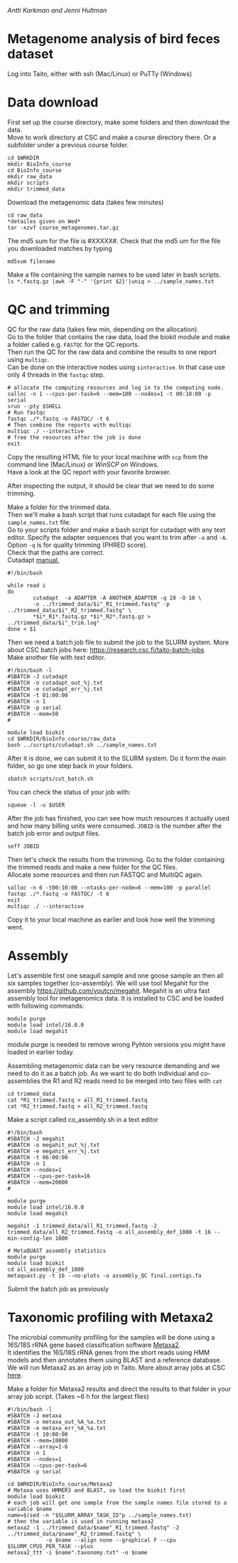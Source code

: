 *Antti Karkman and Jenni Hultman*

# Metagenome analysis of bird feces dataset
Log into Taito, either with ssh (Mac/Linux) or PuTTy (Windows)  
# Data download
First set up the course directory, make some folders and then download the data.  
Move to work directory at CSC and make a course directory there. Or a subfolder under a previous course folder.  
```
cd $WRKDIR
mkdir BioInfo_course
cd BioInfo_course
mkdir raw_data
mkdir scripts
mkdir trimmed_data
```

Download the metagenomic data (takes few minutes)  
```
cd raw_data
*detailes given on Wed*
tar -xzvf course_metagenomes.tar.gz
```
The md5 sum for the file is #XXXXX#. Check that the md5 um for the file you downloaded matches by typing
```
md5sum filename
```

Make a file containing the sample names to be used later in bash scripts.  
 `ls *.fastq.gz |awk -F "-" '{print $2}'|uniq > ../sample_names.txt`  

# QC and trimming
QC for the raw data (takes few min, depending on the allocation).  
Go to the folder that contains the raw data, load the biokit module and make a folder called e.g. `FASTQC` for the QC reports.  
Then run the QC for the raw data and combine the results to one report using `multiqc`.  
Can be done on the interactive nodes using `sinteractive`. In that case use only 4 threads in the `fastqc` step.  
```
# allocate the computing resources and log in to the computing node. 
salloc -n 1 --cpus-per-task=6 --mem=100 --nodes=1 -t 00:10:00 -p serial
srun --pty $SHELL
# Run fastqc 
fastqc ./*.fastq -o FASTQC/ -t 6
# Then combine the reports with multiqc
multiqc ./ --interactive
# free the resources after the job is done
exit 
```

Copy the resulting HTML file to your local machine with `scp` from the command line (Mac/Linux) or *WinSCP* on Windows.  
Have a look at the QC report with your favorite browser.  

After inspecting the output, it should be clear that we need to do some trimming.  

Make a folder for the trimmed data.  
Then we'll make a bash script that runs cutadapt for each file using the `sample_names.txt` file.    
Go to your scripts folder and make a bash script for cutadapt with any text editor. Specify the adapter sequences that you want to trim after `-a` and `-A`.  
Option `-q` is for quality trimming (PHRED score).  
Check that the paths are correct.  
Cutadapt [manual.](http://cutadapt.readthedocs.io)  
```
#!/bin/bash

while read i
do
        cutadapt  -a ADAPTER -A ANOTHER_ADAPTER -q 28 -O 10 \
        -o ../trimmed_data/$i"_R1_trimmed.fastq" -p ../trimmed_data/$i"_R2_trimmed.fastq" \
        *$i*_R1*.fastq.gz *$i*_R2*.fastq.gz > ../trimmed_data/$i"_trim.log"
done < $1
```
Then we need a batch job file to submit the job to the SLURM system. More about CSC batch jobs here: https://research.csc.fi/taito-batch-jobs  
Make another file with text editor.
```
#!/bin/bash -l
#SBATCH -J cutadapt
#SBATCH -o cutadapt_out_%j.txt
#SBATCH -e cutadapt_err_%j.txt
#SBATCH -t 01:00:00
#SBATCH -n 1
#SBATCH -p serial
#SBATCH --mem=50
#

module load biokit
cd $WRKDIR/BioInfo_course/raw_data
bash ../scripts/cutadapt.sh ../sample_names.txt
```
After it is done, we can submit it to the SLURM system. Do it form the main folder, so go one step back in your folders.  

`sbatch scripts/cut_batch.sh`  

You can check the status of your job with:  

`squeue -l -u $USER`  

After the job has finished, you can see how much resources it actually used and how many billing units were consumed. `JOBID` is the number after the batch job error and output files.  

`seff JOBID`  

Then let's check the results from the trimming. Go to the folder containing the trimmed reads and make a new folder for the QC files.  
Allocate some resources and then run FASTQC and MultiQC again.  
```
salloc -n 6 -t00:10:00 --ntasks-per-node=6 --mem=100 -p parallel
fastqc ./*.fastq -o FASTQC/ -t 6
exit
multiqc ./ --interactive
```

Copy it to your local machine as earlier and look how well the trimming went.  

# Assembly
Let's assemble first one seagull sample and one goose sample an then all six samples together (co-assembly). We will use tool Megahit for the assembly https://github.com/voutcn/megahit. Megahit is an ultra fast assembly tool for metagenomics data. It is installed to CSC and be loaded with following commands:

```
module purge
module load intel/16.0.0
module load megahit
```
module purge is needed to remove wrong Pyhton versions you might have loaded in earlier today.

Assembling metagenomic data can be very resource demanding and we need to do it as a batch job. As we want to do both individual and co-assemblies the R1 and R2 reads need to be merged into two files with `cat`

```
cd trimmed_data
cat *R1_trimmed.fastq > all_R1_trimmed.fastq
cat *R2_trimmed.fastq > all_R2_trimmed.fastq
```
Make a script called co_assembly.sh in a text editor
```
#!/bin/bash
#SBATCH -J megahit
#SBATCH -o megahit_out_%j.txt
#SBATCH -e megahit_err_%j.txt
#SBATCH -t 06:00:00
#SBATCH -n 1
#SBATCH --nodes=1
#SBATCH --cpus-per-task=16
#SBATCH --mem=20000
#

module purge
module load intel/16.0.0
module load megahit

megahit -1 trimmed_data/all_R1_trimmed.fastq -2 trimmed_data/all_R2_trimmed.fastq -o all_assembly_def_1000 -t 16 --min-contig-len 1000

# MetaQUAST assembly statistics
module purge
module load biokit
cd all_assembly_def_1000
metaquast.py -t 16 --no-plots -o assembly_QC final.contigs.fa 
```
Submit the batch job as previously

# Taxonomic profiling with Metaxa2
The microbial community profiling for the samples will be done using a 16S/18S rRNA gene based classification software [Metaxa2](http://microbiology.se/software/metaxa2/).  
It identifies the 16S/18S rRNA genes from the short reads using HMM models and then annotates them using BLAST and a reference database.
We will run Metaxa2 as an array job in Taito. More about array jobs at CSC [here](https://research.csc.fi/taito-array-jobs).  

Make a folder for Metaxa2 results and direct the results to that folder in your array job script. (Takes ~6 h for the largest files)
```
#!/bin/bash -l
#SBATCH -J metaxa
#SBATCH -o metaxa_out_%A_%a.txt
#SBATCH -e metaxa_err_%A_%a.txt
#SBATCH -t 10:00:00
#SBATCH --mem=10000
#SBATCH --array=1-6
#SBATCH -n 1
#SBATCH --nodes=1
#SBATCH --cpus-per-task=6
#SBATCH -p serial

cd $WRKDIR/BioInfo_course/Metaxa2
# Metaxa uses HMMER3 and BLAST, so load the biokit first
module load biokit
# each job will get one sample from the sample names file stored to a variable $name
name=$(sed -n "$SLURM_ARRAY_TASK_ID"p ../sample_names.txt)
# then the variable is used in running metaxa2
metaxa2 -1 ../trimmed_data/$name"_R1_trimmed.fastq" -2 ../trimmed_data/$name"_R2_trimmed.fastq" \
            -o $name --align none --graphical F --cpu $SLURM_CPUS_PER_TASK --plus
metaxa2_ttt -i $name".taxonomy.txt" -o $name
```
